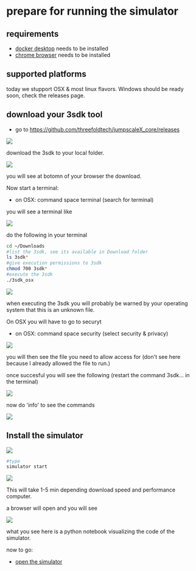 # prepare for running the simulator

## requirements

- [docker desktop](https://docs.docker.com/desktop/#download-and-install) needs to be installed
- [chrome browser](https://www.google.com/chrome/) needs to be installed

## supported platforms

today we stupport OSX & most linux flavors.
Windows should be ready soon, check the releases page.

## download your 3sdk tool

- go to https://github.com/threefoldtech/jumpscaleX_core/releases

![](download_3sdk1.png)

download the 3sdk to your local folder.

![](downloaded1.png)

you will see at botomn of your browser the download.

Now start a terminal:

- on OSX: command space terminal (search for terminal)

you will see a terminal like 

![](terminal.png)

do the following in your terminal

```bash
cd ~/Downloads
#list the 3sdk, see its available in Download folder
ls 3sdk*
#give execution permissions to 3sdk
chmod 700 3sdk*
#execute the 3sdk
./3sdk_osx
```

![](dir.png)

when executing the 3sdk you will probably be warned by your operating system that this is an unknown file.

On OSX you will have to go to securyt

- on OSX: command space security  (select security & privacy)

![](security_privacy.png)

you will then see the file you need to allow access for (don't see here because I already allowed the file to run.)

once succesful you will see the following (restart the command 3sdk... in the terminal)

![](3sdk1.png)

now do 'info' to see the commands

![](3sdk2.png)

## Install the simulator

![](install_cmd_3sdk.png)

```bash
#type
simulator start 
```

![](simulator_installing.png)

This will take 1-5 min depending download speed and performance computer.

a browser will open and you will see

![](open_simulator.png)

what you see here is a python notebook visualizing the code of the simulator.

now to go:

- [open the simulator](simulator_open.md)